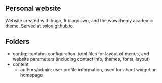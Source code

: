 ## Personal website
Website created with hugo, R blogdown, and the wowchemy academic theme. Served at [sslou.github.io](sslou.github.io).

## Folders
* config: contains configuration .toml files for layout of menus, and website parameters (including contact info, themes, fonts, layout)
* content
    - authors/admin: user profile information, used for about widget on homepage
